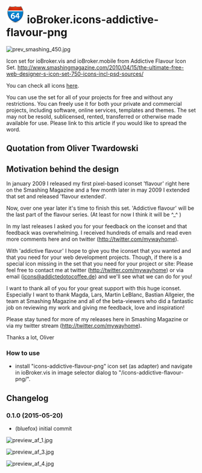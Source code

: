 ![Logo](media/icons-addictive-flavour-png.png)
ioBroker.icons-addictive-flavour-png
=================
![prev_smashing_450.jpg](img/prev_smashing_450.jpg)

Icon set for ioBroker.vis and ioBroker.mobile from Addictive Flavour Icon Set.
http://www.smashingmagazine.com/2010/04/15/the-ultimate-free-web-designer-s-icon-set-750-icons-incl-psd-sources/

You can check all icons [here](ICONLIST.md).

You can use the set for all of your projects for free and without any restrictions. You can freely use it for both your private and commercial projects, including software, online services, templates and themes. The set may not be resold, sublicensed, rented, transferred or otherwise made available for use. Please link to this article if you would like to spread the word.

## Quotation from Oliver Twardowski

Motivation behind the design
-----------------------------

In january 2009 I released my first pixel-based iconset 'flavour' right here on the Smashing Magazine and a few month later in may 2009 I extended that set and released 'flavour extended'.

Now, over one year later it's time to finish this set.
'Addictive flavour' will be the last part of the flavour series. (At least for now I think it will be ^_^ )

In my last releases I asked you for your feedback on the iconset and that feedback was overwhelming. I received hundreds of emails and read even more comments here and on twitter (http://twitter.com/mywayhome).

With 'addictive flavour' I hope to give you the iconset that you wanted and that you need for your web development projects.
Though, if there is a special icon missing in the set that you need for your project or site:
Please feel free to contact me at twitter (http://twitter.com/mywayhome) or via email (icons@addictedotocoffee.de) and we'll see what we can do for you!

I want to thank all of you for your great support with this huge iconset. Especially I want to thank Magda, Lars, Martin LeBlanc, Bastian Allgeier, the team at Smashing Magazine and all of the beta-viewers who did a fantastic job on reviewing my work and giving me feedback, love and inspiration!

Please stay tuned for more of my releases here in Smashing Magazine or via my twitter stream (http://twitter.com/mywayhome).

Thanks a lot, Oliver

### How to use
- install "icons-addictive-flavour-png" icon set (as adapter) and navigate in ioBroker.vis in image selector dialog to "/icons-addictive-flavour-png/".

## Changelog
### 0.1.0 (2015-05-20)
* (bluefox) initial commit

![preview_af_1.jpg](img/preview_af_1.jpg)

![preview_af_3.jpg](img/preview_af_3.jpg)

![preview_af_4.jpg](img/preview_af_4.jpg)


